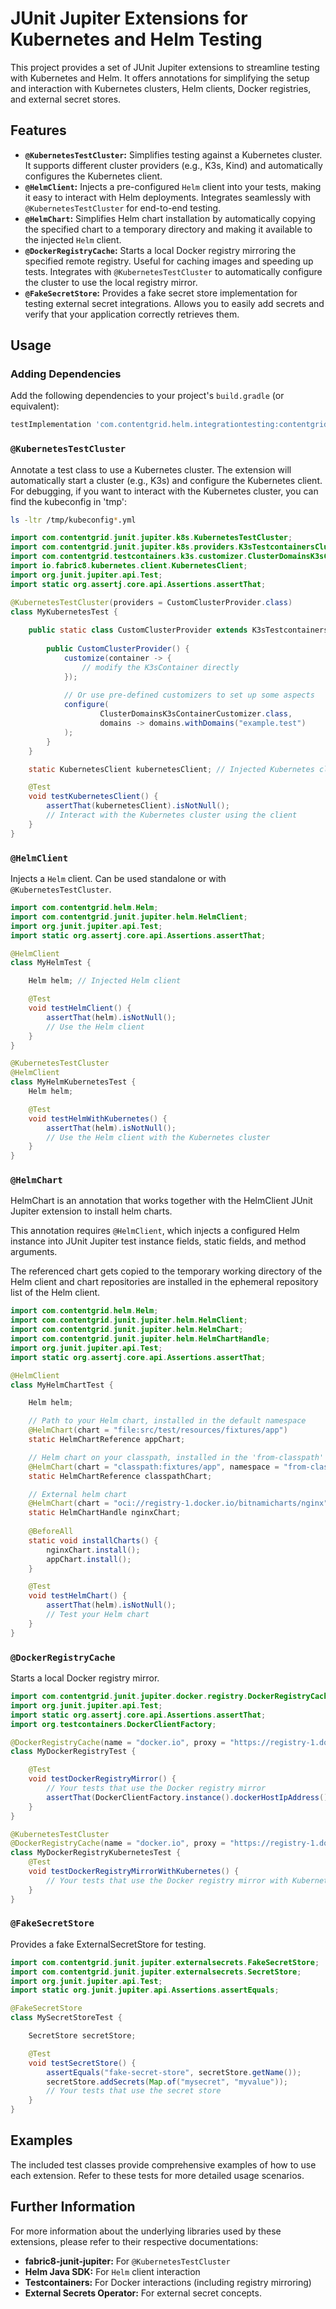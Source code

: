 # JUnit Jupiter Extensions for Kubernetes and Helm Testing

This project provides a set of JUnit Jupiter extensions to streamline testing with Kubernetes and Helm. It offers annotations for simplifying the setup and interaction with Kubernetes clusters, Helm clients, Docker registries, and external secret stores.

## Features

*   **`@KubernetesTestCluster`:** Simplifies testing against a Kubernetes cluster. It supports different cluster providers (e.g., K3s, Kind) and automatically configures the Kubernetes client.
*   **`@HelmClient`:** Injects a pre-configured `Helm` client into your tests, making it easy to interact with Helm deployments. Integrates seamlessly with `@KubernetesTestCluster` for end-to-end testing.
*   **`@HelmChart`:** Simplifies Helm chart installation by automatically copying the specified chart to a temporary directory and making it available to the injected `Helm` client.
*   **`@DockerRegistryCache`:** Starts a local Docker registry mirroring the specified remote registry. Useful for caching images and speeding up tests.  Integrates with `@KubernetesTestCluster` to automatically configure the cluster to use the local registry mirror.
*   **`@FakeSecretStore`:** Provides a fake secret store implementation for testing external secret integrations.  Allows you to easily add secrets and verify that your application correctly retrieves them.

## Usage

### Adding Dependencies

Add the following dependencies to your project's `build.gradle` (or equivalent):

```groovy
testImplementation 'com.contentgrid.helm.integrationtesting:contentgrid-junit-jupiter-k8s:...'
```

### `@KubernetesTestCluster`

Annotate a test class to use a Kubernetes cluster. The extension will automatically start a cluster (e.g., K3s) and configure the Kubernetes client.
For debugging, if you want to interact with the Kubernetes cluster, you can find the kubeconfig in 'tmp':
```bash
ls -ltr /tmp/kubeconfig*.yml
```

```java
import com.contentgrid.junit.jupiter.k8s.KubernetesTestCluster;
import com.contentgrid.junit.jupiter.k8s.providers.K3sTestcontainersClusterProvider;
import com.contentgrid.testcontainers.k3s.customizer.ClusterDomainsK3sContainerCustomizer;
import io.fabric8.kubernetes.client.KubernetesClient;
import org.junit.jupiter.api.Test;
import static org.assertj.core.api.Assertions.assertThat;

@KubernetesTestCluster(providers = CustomClusterProvider.class)
class MyKubernetesTest {
    
    public static class CustomClusterProvider extends K3sTestcontainersClusterProvider {
        
        public CustomClusterProvider() {
            customize(container -> {
                // modify the K3sContainer directly
            });
            
            // Or use pre-defined customizers to set up some aspects
            configure(
                    ClusterDomainsK3sContainerCustomizer.class,
                    domains -> domains.withDomains("example.test")
            );
        }
    }

    static KubernetesClient kubernetesClient; // Injected Kubernetes client

    @Test
    void testKubernetesClient() {
        assertThat(kubernetesClient).isNotNull();
        // Interact with the Kubernetes cluster using the client
    }
}
```

### `@HelmClient`

Injects a `Helm` client.  Can be used standalone or with `@KubernetesTestCluster`.

```java
import com.contentgrid.helm.Helm;
import com.contentgrid.junit.jupiter.helm.HelmClient;
import org.junit.jupiter.api.Test;
import static org.assertj.core.api.Assertions.assertThat;

@HelmClient
class MyHelmTest {

    Helm helm; // Injected Helm client

    @Test
    void testHelmClient() {
        assertThat(helm).isNotNull();
        // Use the Helm client
    }
}

@KubernetesTestCluster
@HelmClient
class MyHelmKubernetesTest {
    Helm helm;

    @Test
    void testHelmWithKubernetes() {
        assertThat(helm).isNotNull();
        // Use the Helm client with the Kubernetes cluster
    }
}
```

### `@HelmChart`

HelmChart is an annotation that works together with the HelmClient JUnit Jupiter extension to install helm charts.

This annotation requires `@HelmClient`, which injects a configured Helm instance into
JUnit Jupiter test instance fields, static fields, and method arguments.

The referenced chart gets copied to the temporary working directory of the Helm client and chart repositories 
are installed in the ephemeral repository list of the Helm client.

```java
import com.contentgrid.helm.Helm;
import com.contentgrid.junit.jupiter.helm.HelmClient;
import com.contentgrid.junit.jupiter.helm.HelmChart;
import com.contentgrid.junit.jupiter.helm.HelmChartHandle;
import org.junit.jupiter.api.Test;
import static org.assertj.core.api.Assertions.assertThat;

@HelmClient
class MyHelmChartTest {

    Helm helm;

    // Path to your Helm chart, installed in the default namespace
    @HelmChart(chart = "file:src/test/resources/fixtures/app") 
    static HelmChartReference appChart;

    // Helm chart on your classpath, installed in the 'from-classpath' namespace
    @HelmChart(chart = "classpath:fixtures/app", namespace = "from-classpath")
    static HelmChartReference classpathChart;

    // External helm chart
    @HelmChart(chart = "oci://registry-1.docker.io/bitnamicharts/nginx", namespace = HelmChart.NAMESPACE_ISOLATE)
    static HelmChartHandle nginxChart;
    
    @BeforeAll
    static void installCharts() {
        nginxChart.install();
        appChart.install();
    }

    @Test
    void testHelmChart() {
        assertThat(helm).isNotNull();
        // Test your Helm chart
    }
}
```

### `@DockerRegistryCache`

Starts a local Docker registry mirror.

```java
import com.contentgrid.junit.jupiter.docker.registry.DockerRegistryCache;
import org.junit.jupiter.api.Test;
import static org.assertj.core.api.Assertions.assertThat;
import org.testcontainers.DockerClientFactory;

@DockerRegistryCache(name = "docker.io", proxy = "https://registry-1.docker.io")
class MyDockerRegistryTest {

    @Test
    void testDockerRegistryMirror() {
        // Your tests that use the Docker registry mirror
        assertThat(DockerClientFactory.instance().dockerHostIpAddress()).isNotBlank();
    }
}

@KubernetesTestCluster
@DockerRegistryCache(name = "docker.io", proxy = "https://registry-1.docker.io")
class MyDockerRegistryKubernetesTest {
    @Test
    void testDockerRegistryMirrorWithKubernetes() {
        // Your tests that use the Docker registry mirror with Kubernetes
    }
}
```

### `@FakeSecretStore`

Provides a fake ExternalSecretStore for testing.

```java
import com.contentgrid.junit.jupiter.externalsecrets.FakeSecretStore;
import com.contentgrid.junit.jupiter.externalsecrets.SecretStore;
import org.junit.jupiter.api.Test;
import static org.junit.jupiter.api.Assertions.assertEquals;

@FakeSecretStore
class MySecretStoreTest {

    SecretStore secretStore;

    @Test
    void testSecretStore() {
        assertEquals("fake-secret-store", secretStore.getName());
        secretStore.addSecrets(Map.of("mysecret", "myvalue"));
        // Your tests that use the secret store
    }
}
```

## Examples

The included test classes provide comprehensive examples of how to use each extension. Refer to these tests for more detailed usage scenarios.

## Further Information

For more information about the underlying libraries used by these extensions, please refer to their respective documentations:

*   **fabric8-junit-jupiter:** For `@KubernetesTestCluster`
*   **Helm Java SDK:** For `Helm` client interaction
*   **Testcontainers:** For Docker interactions (including registry mirroring)
*   **External Secrets Operator:** For external secret concepts.

